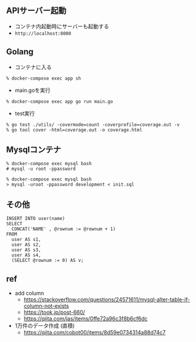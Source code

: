 ## APIサーバー起動
- コンテナ内起動時にサーバーも起動する
- `http://localhost:8000`

## Golang
- コンテナに入る

```
% docker-compose exec app sh
```

- main.goを実行

```
% docker-compose exec app go run main.go
```

- test実行

```
% go test ./utils/ -covermode=count -coverprofile=coverage.out -v
% go tool cover -html=coverage.out -o coverage.html
```

## Mysqlコンテナ
```
% docker-compose exec mysql bash
# mysql -u root -ppassword
```

```
% docker-compose exec mysql bash
> mysql -uroot -ppassword development < init.sql
```


## その他
```
INSERT INTO user(name)
SELECT
  CONCAT('NAME' , @rownum := @rownum + 1)
FROM
  user AS s1,
  user AS s2,
  user AS s3,
  user AS s4,
  (SELECT @rownum := 0) AS v;
```

## ref
- add column
  - https://stackoverflow.com/questions/24571611/mysql-alter-table-if-column-not-exists
  - https://took.jp/post-660/
  - https://qiita.com/jas/items/0ffe72a96c3f8b6cf6dc
- 1万件のデータ作成 (直積)
  - https://qiita.com/cobot00/items/8d59e0734314a88d74c7
